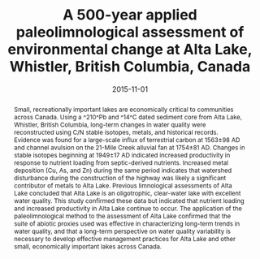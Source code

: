 ---
abstract: "Small, recreationally important lakes are economically critical to communities across Canada. Using a ^210^Pb and ^14^C dated sediment core from Alta Lake, Whistler, British Columbia, long-term changes in water quality were reconstructed using C/N stable isotopes, metals, and historical records. Evidence was found for a large-scale influx of terrestrial carbon at 1563±98 AD and channel avulsion on the 21-Mile Creek alluvial fan at 1754±81 AD. Changes in stable isotopes beginning at 1949±17 AD indicated increased productivity in response to nutrient loading from septic-derived nutrients. Increased metal deposition (Cu, As, and Zn) during the same period indicates that watershed disturbance during the construction of the highway was likely a significant contributor of metals to Alta Lake. Previous limnological assessments of Alta Lake concluded that Alta Lake is an oligotrophic, clear-water lake with excellent water quality. This study confirmed these data but indicated that nutrient loading and increased productivity in Alta Lake continue to occur. The application of the paleolimnological method to the assessment of Alta Lake confirmed that the suite of abiotic proxies used was effective in characterizing long-term trends in water quality, and that a long-term perspective on water quality variability is necessary to develop effective management practices for Alta Lake and other small, economically important lakes across Canada."
authors: ["Dewey W. Dunnington"]
date: "2015-11-01"
doi: ""
featured: false
image:
  caption: ""
  focal_point: ""
  preview_only: false
projects: []
publication: "M.Sc. Thesis (Acadia University)"
publication_short: ""
publication_types: ["0"]
summary: ""
tags: []
title: "A 500-year applied paleolimnological assessment of environmental change at Alta Lake, Whistler, British Columbia, Canada"
url_code: ""
url_dataset: ""
url_pdf: "http://scholar.acadiau.ca/islandora/object/theses:411"
url_poster: ""
url_project: ""
url_slides: ""
url_source: ""
url_video: ""
---